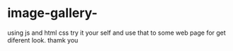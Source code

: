 # image-gallery-
using js and html css
try it your self and use that to some web page for get diferent look. thamk you 
